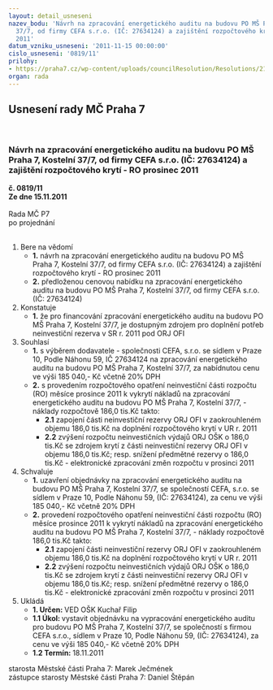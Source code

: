```yaml
---
layout: detail_usneseni
nazev_bodu: 'Návrh na zpracování energetického auditu na budovu PO MŠ Praha 7, Kostelní
  37/7, od firmy CEFA s.r.o. (IČ: 27634124) a zajištění rozpočtového krytí - RO prosinec
  2011'
datum_vzniku_usneseni: '2011-11-15 00:00:00'
cislo_usneseni: '0819/11'
prilohy:
- https://praha7.cz/wp-content/uploads/councilResolution/Resolutions/21206/53-11-p%c5%99._cenov%c3%a1_nab%c3%addka.doc
organ: rada
---
```

<div id="ucUsn_pList" class="usn">
	<span><h2>Usnesení rady MČ Praha 7 </h2>
<br></span><div class="standBody">
<span><h3>Návrh na zpracování energetického auditu na budovu PO MŠ Praha 7, Kostelní 37/7, od firmy CEFA s.r.o. (IČ: 27634124) a zajištění rozpočtového krytí - RO prosinec 2011</h3></span><div class="center">
		<strong>č. 0819/11</strong><br>
	</div>
<div class="center">
		<strong>Ze dne 15.11.2011</strong><br><br>
	</div>Rada MČ P7<br> po projednání<br><br><ol>
<li>Bere na vědomí<ul>
<li>
<strong>1.</strong> návrh na zpracování energetického auditu na budovu PO MŠ Praha 7, Kostelní 37/7, od firmy CEFA s.r.o. (IČ: 27634124) a zajištění rozpočtového krytí - RO prosinec 2011</li>
<li>
<strong>2.</strong> předloženou cenovou nabídku na zpracování energetického auditu na budovu PO MŠ Praha 7, Kostelní 37/7, od firmy CEFA s.r.o. (IČ: 27634124)</li>
</ul>
</li>
<li>Konstatuje<ul><li>
<strong>1.</strong> že pro financování zpracování energetického auditu na budovu PO MŠ Praha 7, Kostelní 37/7, je dostupným zdrojem pro doplnění potřeb neinvestiční rezerva v SR r. 2011 pod ORJ OFI</li></ul>
</li>
<li>Souhlasí<ul>
<li>
<strong>1.</strong> s výběrem dodavatele - společnosti  CEFA, s.r.o. se sídlem  v Praze 10, Podle Náhonu 59, IČ 27634124 na zpracování energetického auditu na budovu PO MŠ Praha 7, Kostelní 37/7, za nabídnutou cenu ve výši 185 040,- Kč včetně 20% DPH</li>
<li>
<strong>2.</strong> s provedením rozpočtového opatření neinvestiční části rozpočtu (RO)  měsíce prosince 2011 k vykrytí nákladů  na zpracování energetického auditu na budovu PO MŠ Praha 7, Kostelní 37/7, -   náklady rozpočtově 186,0 tis.Kč takto:        <ul>
<li>
<strong>2.1</strong> zapojení části neinvestiční rezervy ORJ OFI v zaokrouhleném objemu 186,0 tis.Kč  na doplnění rozpočtového krytí v UR r. 2011</li>
<li>
<strong>2.2</strong> zvýšení rozpočtu neinvestičních výdajů ORJ OŠK  o 186,0 tis.Kč se zdrojem krytí z části neinvestiční rezervy ORJ OFI v objemu 186,0 tis.Kč; resp. snížení předmětné rezervy o 186,0 tis.Kč - elektronické zpracování změn rozpočtu v prosinci 2011</li>
</ul>
</li>
</ul>
</li>
<li>Schvaluje<ul>
<li>
<strong>1.</strong> uzavření objednávky na zpracování energetického auditu na budovu PO MŠ Praha 7, Kostelní 37/7, se společností CEFA, s.r.o. se sídlem  v Praze 10, Podle Náhonu 59, (IČ: 27634124), za cenu ve výši 185 040,- Kč včetně 20% DPH</li>
<li>
<strong>2.</strong> provedení rozpočtového opatření neinvestiční části rozpočtu (RO)  měsíce prosince 2011 k vykrytí nákladů  na zpracování energetického auditu na budovu PO MŠ Praha 7, Kostelní 37/7, -   náklady rozpočtově 186,0 tis.Kč takto:        <ul>
<li>
<strong>2.1</strong> zapojení části neinvestiční rezervy ORJ OFI v zaokrouhleném objemu 186,0 tis.Kč  na doplnění rozpočtového krytí v UR r. 2011</li>
<li>
<strong>2.2</strong> zvýšení rozpočtu neinvestičních výdajů ORJ OŠK  o 186,0 tis.Kč se zdrojem krytí z části neinvestiční rezervy ORJ OFI v objemu 186,0 tis.Kč; resp. snížení předmětné rezervy o 186,0 tis.Kč - elektronické zpracování změn rozpočtu v prosinci 2011</li>
</ul>
</li>
</ul>
</li>
<li>Ukládá<ul>
<li>
<strong>1. Určen: </strong>VED OŠK Kuchař Filip</li>
<li>
<strong>1.1 Úkol: </strong>vystavit objednávku na vypracování energetického auditu pro budovu PO MŠ Praha 7, Kostelní 37/7, se společností  s firmou CEFA s.r.o., sídlem  v Praze 10, Podle Náhonu 59, (IČ: 27634124), za cenu ve výši 185 040,- Kč včetně 20% DPH</li>
<li>
<strong>1.2 Termín: </strong>18.11.2011</li>
</ul>
</li>
</ol>starosta Městské části Praha 7: Marek Ječmének<br>zástupce starosty Městské části Praha 7: Daniel Štěpán 
</div>
</div>